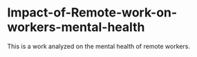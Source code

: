 # Impact-of-Remote-work-on-workers-mental-health
This is a work analyzed on the mental health of remote workers. 
